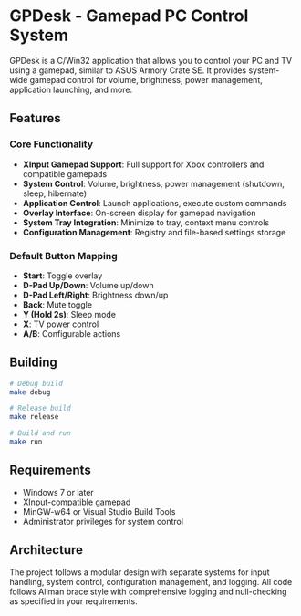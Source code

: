 # GPDesk - Gamepad PC Control System

GPDesk is a C/Win32 application that allows you to control your PC and TV using a gamepad, similar to ASUS Armory Crate SE. It provides system-wide gamepad control for volume, brightness, power management, application launching, and more.

## Features

### Core Functionality
- **XInput Gamepad Support**: Full support for Xbox controllers and compatible gamepads
- **System Control**: Volume, brightness, power management (shutdown, sleep, hibernate)
- **Application Control**: Launch applications, execute custom commands
- **Overlay Interface**: On-screen display for gamepad navigation
- **System Tray Integration**: Minimize to tray, context menu controls
- **Configuration Management**: Registry and file-based settings storage

### Default Button Mapping
- **Start**: Toggle overlay
- **D-Pad Up/Down**: Volume up/down
- **D-Pad Left/Right**: Brightness down/up  
- **Back**: Mute toggle
- **Y (Hold 2s)**: Sleep mode
- **X**: TV power control
- **A/B**: Configurable actions

## Building

```bash
# Debug build
make debug

# Release build  
make release

# Build and run
make run
```

## Requirements
- Windows 7 or later
- XInput-compatible gamepad
- MinGW-w64 or Visual Studio Build Tools
- Administrator privileges for system control

## Architecture
The project follows a modular design with separate systems for input handling, system control, configuration management, and logging. All code follows Allman brace style with comprehensive logging and null-checking as specified in your requirements.